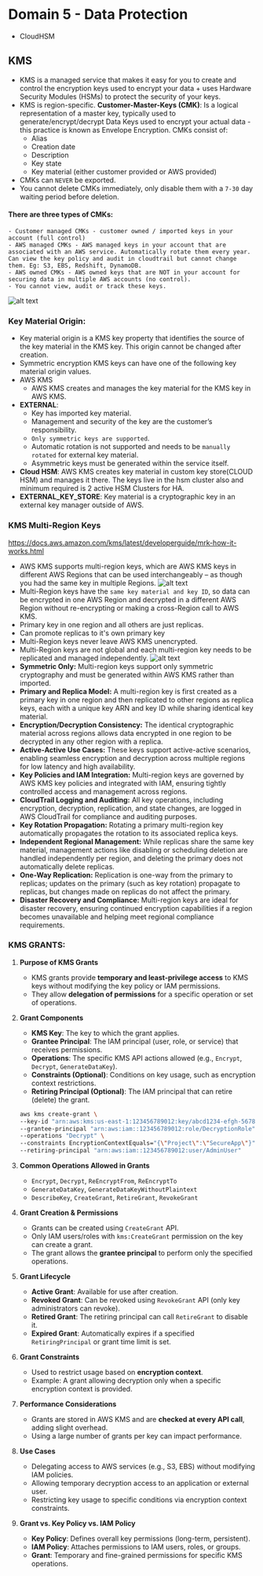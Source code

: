 # Domain 5 - Data Protection
- CloudHSM
## KMS
- KMS is a managed service that makes it easy for you to create and control the encryption keys used to encrypt your data + uses Hardware Security Modules (HSMs) to protect the security of your keys.
- KMS is region-specific.
**Customer-Master-Keys (CMK)**: Is a logical representation of a master key, typically used to generate/encrypt/decrypt Data Keys used to encrypt your actual data - this practice is known as Envelope Encryption.
CMKs consist of:
    - Alias
    - Creation date
    - Description
    - Key state
    - Key material (either customer provided or AWS provided)
- CMKs can `NEVER` be exported.
- You cannot delete CMKs immediately, only disable them with a `7-30` day waiting period before deletion.
#### There are three types of CMKs:
    - Customer managed CMKs - customer owned / imported keys in your account (full control)
    - AWS managed CMKs - AWS managed keys in your account that are associated with an AWS service. Automatically rotate them every year. Can view the key policy and audit in cloudtrail but cannot change them. Eg: S3, EBS, Redshift, DynamoDB.
    - AWS owned CMKs - AWS owned keys that are NOT in your account for securing data in multiple AWS accounts (no control).
    - You cannot view, audit or track these keys.
![alt text](image.png)
### Key Material Origin:
- Key material origin is a KMS key property that identifies the source of the key material in the KMS key. This origin cannot be changed after creation.
- Symmetric encryption KMS keys can have one of the following key material origin values.
- AWS KMS
    - AWS KMS creates and manages the key material for the KMS key in AWS KMS.
- **EXTERNAL**:
    - Key has imported key material. 
    - Management and security of the key are the customer’s responsibility.
    - `Only symmetric keys are supported`.
    - Automatic rotation is not supported and needs to be `manually rotated` for external key material.
    - Asymmetric keys must be generated within the service itself.
- **Cloud HSM**: AWS KMS creates key material in custom key store(CLOUD HSM) and manages it there. The keys live in the hsm cluster also and minimum required is 2 active HSM Clusters for HA.
- **EXTERNAL_KEY_STORE**: Key material is a cryptographic key in an external key manager outside of AWS.
### KMS Multi-Region Keys
https://docs.aws.amazon.com/kms/latest/developerguide/mrk-how-it-works.html
- AWS KMS supports multi-region keys, which are AWS KMS keys in different AWS Regions that can be used interchangeably – as though you had the same key in multiple Regions.
![alt text](image-2.png)
- Multi-Region keys have the `same key material and key ID`, so data can be encrypted in one AWS Region and decrypted in a different AWS Region without re-encrypting or making a cross-Region call to AWS KMS.
- Primary key in one region and all others are just replicas.
- Can promote replicas to it's own primary key
- Multi-Region keys never leave AWS KMS unencrypted.
- Multi-Region keys are not global and each multi-region key needs to be replicated and managed independently.
![alt text](image-1.png)
- **Symmetric Only:** Multi-region keys support only symmetric cryptography and must be generated within AWS KMS rather than imported.
- **Primary and Replica Model:** A multi-region key is first created as a primary key in one region and then replicated to other regions as replica keys, each with a unique key ARN and key ID while sharing identical key material.
- **Encryption/Decryption Consistency:** The identical cryptographic material across regions allows data encrypted in one region to be decrypted in any other region with a replica.
- **Active-Active Use Cases:** These keys support active-active scenarios, enabling seamless encryption and decryption across multiple regions for low latency and high availability.
- **Key Policies and IAM Integration:** Multi-region keys are governed by AWS KMS key policies and integrated with IAM, ensuring tightly controlled access and management across regions.
- **CloudTrail Logging and Auditing:** All key operations, including encryption, decryption, replication, and state changes, are logged in AWS CloudTrail for compliance and auditing purposes.
- **Key Rotation Propagation:** Rotating a primary multi-region key automatically propagates the rotation to its associated replica keys.
- **Independent Regional Management:** While replicas share the same key material, management actions like disabling or scheduling deletion are handled independently per region, and deleting the primary does not automatically delete replicas.
- **One-Way Replication:** Replication is one-way from the primary to replicas; updates on the primary (such as key rotation) propagate to replicas, but changes made on replicas do not affect the primary.
- **Disaster Recovery and Compliance:** Multi-region keys are ideal for disaster recovery, ensuring continued encryption capabilities if a region becomes unavailable and helping meet regional compliance requirements.

### KMS GRANTS:
1. **Purpose of KMS Grants**  
   - KMS grants provide **temporary and least-privilege access** to KMS keys without modifying the key policy or IAM permissions.  
   - They allow **delegation of permissions** for a specific operation or set of operations.  

2. **Grant Components**  
   - **KMS Key**: The key to which the grant applies.  
   - **Grantee Principal**: The IAM principal (user, role, or service) that receives permissions.  
   - **Operations**: The specific KMS API actions allowed (e.g., `Encrypt`, `Decrypt`, `GenerateDataKey`).  
   - **Constraints (Optional)**: Conditions on key usage, such as encryption context restrictions.  
   - **Retiring Principal (Optional)**: The IAM principal that can retire (delete) the grant. 
    ```sh
    aws kms create-grant \
    --key-id "arn:aws:kms:us-east-1:123456789012:key/abcd1234-efgh-5678-ijkl-9876543210mn" \
    --grantee-principal "arn:aws:iam::123456789012:role/DecryptionRole" \
    --operations "Decrypt" \
    --constraints EncryptionContextEquals="{\"Project\":\"SecureApp\"}" \
    --retiring-principal "arn:aws:iam::123456789012:user/AdminUser"
    ```

3. **Common Operations Allowed in Grants**  
   - `Encrypt`, `Decrypt`, `ReEncryptFrom`, `ReEncryptTo`  
   - `GenerateDataKey`, `GenerateDataKeyWithoutPlaintext`  
   - `DescribeKey`, `CreateGrant`, `RetireGrant`, `RevokeGrant`  

4. **Grant Creation & Permissions**  
   - Grants can be created using `CreateGrant` API.  
   - Only IAM users/roles with `kms:CreateGrant` permission on the key can create a grant.  
   - The grant allows the **grantee principal** to perform only the specified operations.  

5. **Grant Lifecycle**  
   - **Active Grant**: Available for use after creation.  
   - **Revoked Grant**: Can be revoked using `RevokeGrant` API (only key administrators can revoke).  
   - **Retired Grant**: The retiring principal can call `RetireGrant` to disable it.  
   - **Expired Grant**: Automatically expires if a specified `RetiringPrincipal` or grant time limit is set.  

6. **Grant Constraints**  
   - Used to restrict usage based on **encryption context**.  
   - Example: A grant allowing decryption only when a specific encryption context is provided.  

7. **Performance Considerations**  
   - Grants are stored in AWS KMS and are **checked at every API call**, adding slight overhead.  
   - Using a large number of grants per key can impact performance.  

8. **Use Cases**  
   - Delegating access to AWS services (e.g., S3, EBS) without modifying IAM policies.  
   - Allowing temporary decryption access to an application or external user.  
   - Restricting key usage to specific conditions via encryption context constraints.  

9. **Grant vs. Key Policy vs. IAM Policy**  
   - **Key Policy**: Defines overall key permissions (long-term, persistent).  
   - **IAM Policy**: Attaches permissions to IAM users, roles, or groups.  
   - **Grant**: Temporary and fine-grained permissions for specific KMS operations.  

